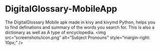 # DigitalGlossary-MobileApp
The DigitalGlossary Mobile apk made in kivy and kivymd Python, helps you to find definations and summary of the words you search for. This is also a dictionary as well as A type of encyclopedia.
<img src=“screenshots/icon.png”  alt=“Subject Pronouns” style=“margin-right: 10px;” />



